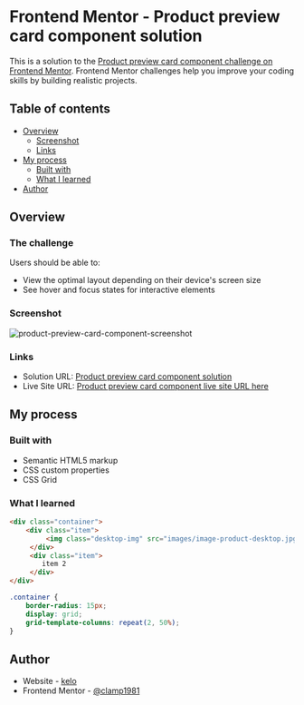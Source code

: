 # Frontend Mentor - Product preview card component solution

This is a solution to the [Product preview card component challenge on Frontend Mentor](https://www.frontendmentor.io/challenges/product-preview-card-component-GO7UmttRfa). Frontend Mentor challenges help you improve your coding skills by building realistic projects. 

## Table of contents

- [Overview](#overview)
  - [Screenshot](#screenshot)
  - [Links](#links)
- [My process](#my-process)
  - [Built with](#built-with)
  - [What I learned](#what-i-learned)
- [Author](#author)



## Overview

### The challenge

Users should be able to:

- View the optimal layout depending on their device's screen size
- See hover and focus states for interactive elements

### Screenshot

![product-preview-card-component-screenshot](https://user-images.githubusercontent.com/14327580/216860698-bd9c5fa7-71b2-4f83-bee9-16c3d32ae6b1.jpg)


### Links

- Solution URL: [Product preview card component solution](https://github.com/clamp1981/Product-Preview-Card-Component)
- Live Site URL: [Product preview card component live site URL here](https://clamp1981.github.io/Product-Preview-Card-Component/)

## My process

### Built with

- Semantic HTML5 markup
- CSS custom properties
- CSS Grid



### What I learned



```html
<div class="container">            
    <div class="item">
         <img class="desktop-img" src="images/image-product-desktop.jpg">
     </div>
     <div class="item">
        item 2
     </div>
</div>
```
```css
.container { 
    border-radius: 15px;   
    display: grid;
    grid-template-columns: repeat(2, 50%);   
}
```


## Author

- Website - [kelo](https://www.notion.so/clamp1981/Kelo-s-HOME-2a0c15edfed549df98b0853e6632ab74)
- Frontend Mentor - [@clamp1981](https://www.frontendmentor.io/profile/clamp1981)


